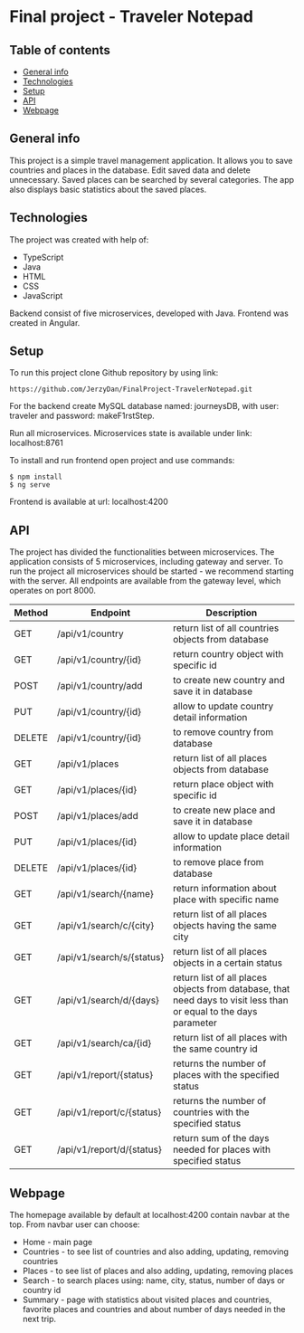 # Final project - Traveler Notepad

## Table of contents
* [General info](#general-info)
* [Technologies](#technologies)
* [Setup](#setup)
* [API](#api)
* [Webpage](#webpage)

## General info
This project is a simple travel management application.
It allows you to save countries and places in the database. Edit saved data and delete unnecessary. Saved places can be searched by several categories. The app also displays basic statistics about the saved places.

## Technologies
The project was created with help of:
* TypeScript
* Java
* HTML
* CSS
* JavaScript

Backend consist of five microservices, developed with Java. Frontend was created in Angular.

## Setup
To run this project clone Github repository by using link: 
```
https://github.com/JerzyDan/FinalProject-TravelerNotepad.git
```
For the backend create MySQL database named: journeysDB, with user: traveler and password: makeF1rstStep.

Run all microservices. Microservices state is available under link: localhost:8761

To install and run frontend open project and use commands:
```
$ npm install
$ ng serve
```
Frontend is available at url: localhost:4200

## API
The project has divided the functionalities between microservices. The application consists of 5 microservices, including gateway and server. To run the project all microservices should be started - we recommend starting with the server. All endpoints are available from the gateway level, which operates on port 8000.

Method | Endpoint | Description
------ | -------- | -----------
 GET | /api/v1/country | return list of all countries objects from database
 GET | /api/v1/country/{id} | return country object with specific id
 POST | /api/v1/country/add | to create new country and save it in database
 PUT | /api/v1/country/{id} | allow to update country detail information
 DELETE | /api/v1/country/{id} | to remove country from database
 GET | /api/v1/places | return list of all places objects from database
 GET | /api/v1/places/{id} | return place object with specific id
 POST | /api/v1/places/add | to create new place and save it in database
 PUT | /api/v1/places/{id} | allow to update place detail information
 DELETE | /api/v1/places/{id} | to remove place from database
 GET | /api/v1/search/{name}| return information about place with specific name
 GET | /api/v1/search/c/{city} | return list of all places objects having the same city
 GET | /api/v1/search/s/{status} | return list of all places objects in a certain status
 GET | /api/v1/search/d/{days} | return list of all places objects from database, that need days to visit less than or equal to the days parameter
 GET | /api/v1/search/ca/{id} | return list of all places with the same country id
 GET | /api/v1/report/{status} | returns the number of places with the specified status
 GET | /api/v1/report/c/{status} | returns the number of countries with the specified status
 GET | /api/v1/report/d/{status} | return sum of the days needed for places with specified status

## Webpage
The homepage available by default at localhost:4200 contain navbar at the top. From navbar user can choose:

* Home - main page
* Countries - to see list of countries and also adding, updating, removing countries
* Places - to see list of places and also adding, updating, removing places
* Search - to search places using: name, city, status, number of days or country id
* Summary - page with statistics about visited places and countries, favorite places and countries and about number of days needed in the next trip.
